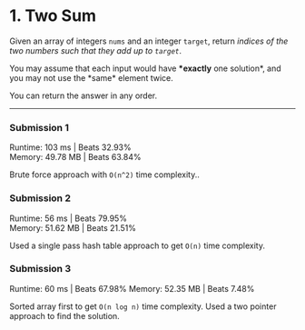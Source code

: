 # 1. Two Sum

Given an array of integers `nums` and an integer `target`, return _indices of the two numbers such that they add up to `target`_.

You may assume that each input would have **\*exactly** one solution*, and you may not use the *same\* element twice.

You can return the answer in any order.

---

### Submission 1

Runtime: 103 ms | Beats 32.93%  
Memory: 49.78 MB | Beats 63.84%

Brute force approach with `O(n^2)` time complexity..

### Submission 2

Runtime: 56 ms | Beats 79.95%  
Memory: 51.62 MB | Beats 21.51%

Used a single pass hash table approach to get `O(n)` time complexity.

### Submission 3

Runtime: 60 ms | Beats 67.98%
Memory: 52.35 MB | Beats 7.48%

Sorted array first to get `O(n log n)` time complexity. Used a two pointer approach to find the solution.
